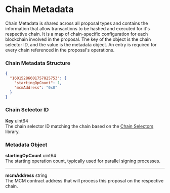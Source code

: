 # Chain Metadata

Chain Metadata is shared across all proposal types and contains the information that allow transactions to be hashed and executed for it's respective chain. It is a map of chain-specific configuration for each blockchain involved in the proposal. The key of the object is the chain selector ID, and the value is the metadata object. An entry is required for every chain referenced in the proposal's operations.

<!-- panels:start -->
<!-- div:left-panel -->
### Chain Metadata Structure

```json
{
  "16015286601757825753": {
    "startingOpCount": 1,
    "mcmAddress": "0x0"
  }
}
```

<!-- div:right-panel -->

### Chain Selector ID

**Key** uint64<br/>
The chain selector ID matching the chain based on the [Chain Selectors](https://github.com/smartcontractkit/chain-selectors) library.

### Metadata Object

**startingOpCount** uint64<br/>
The starting operation count, typically used for parallel signing processes.

---

**mcmAddress** string<br/>
The MCM contract address that will process this proposal on the respective chain.

<!-- panels:end -->
